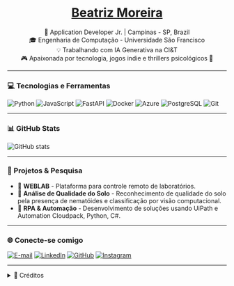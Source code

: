 <h1 align="center">
    <a href="https://elidianaandrade.github.io/">Beatriz Moreira</a>
</h1>

<p align="center">
    🚀 Application Developer Jr. | Campinas - SP, Brazil <br>
    🎓 Engenharia de Computação - Universidade São Francisco <br>
    💡 Trabalhando com IA Generativa na CI&T <br>
    🎮 Apaixonada por tecnologia, jogos indie e thrillers psicológicos 📖
</p>

---

### 💻 Tecnologias e Ferramentas

![Python](https://img.shields.io/badge/-Python-000?style=for-the-badge&logo=python&logoColor=FF00F6)
![JavaScript](https://img.shields.io/badge/-JavaScript-000?style=for-the-badge&logo=javascript&logoColor=FF00F6)
![FastAPI](https://img.shields.io/badge/-FastAPI-000?style=for-the-badge&logo=fastapi&logoColor=FF00F6)
![Docker](https://img.shields.io/badge/-Docker-000?style=for-the-badge&logo=docker&logoColor=FF00F6)
![Azure](https://img.shields.io/badge/-Azure-000?style=for-the-badge&logo=microsoft-azure&logoColor=FF00F6)
![PostgreSQL](https://img.shields.io/badge/-PostgreSQL-000?style=for-the-badge&logo=postgresql&logoColor=FF00F6)
![Git](https://img.shields.io/badge/-Git-000?style=for-the-badge&logo=git&logoColor=FF00F6)

---

### 📊 GitHub Stats

![GitHub stats](https://github-readme-stats-git-masterrstaa-rickstaa.vercel.app/api?username=souzatrixie&hide_title=true&show_icons=true&include_all_commits=false&count_private=true&line_height=25&hide=issues&bg_color=000&title_color=FF00F6&text_color=FFF&border_radius=3&border_color=36123c&icon_color=FF00F6&theme=jolly)

<!--![Most Used Languages](https://github-readme-stats-git-masterrstaa-rickstaa.vercel.app/api/top-langs/?username=souzatrixie&layout=compact&hide=html,css&title_color=FF00F6&bg_color=000&text_color=8B8B8B&border_radius=3&border_color=561760) -->

---

### 🔬 Projetos & Pesquisa

- 📡 **WEBLAB** - Plataforma para controle remoto de laboratórios.
- 🌱 **Análise de Qualidade do Solo** - Reconhecimento de qualidade do solo pela presença de nematóides e classificação por visão computacional.
- 🤖 **RPA & Automação** - Desenvolvimento de soluções usando UiPath e Automation Cloudpack, Python, C#.

---

### 🌐 Conecte-se comigo

[![E-mail](https://img.shields.io/badge/-Email-000?style=for-the-badge&logo=microsoft-outlook&logoColor=FF00F6)](mailto:biamoreirasouza6@gmail.com)
[![LinkedIn](https://img.shields.io/badge/-LinkedIn-000?style=for-the-badge&logo=linkedin&logoColor=FF00F6)](https://www.linkedin.com/in/souzatrixie/)
[![GitHub](https://img.shields.io/badge/-GitHub-000?style=for-the-badge&logo=github&logoColor=FF00F6)](https://github.com/souzatrixie/)
[![Instagram](https://img.shields.io/badge/-Instagram-000?style=for-the-badge&logo=instagram&logoColor=FF00F6)](https://www.instagram.com/be_striz/)

---

<details>
  <summary>📌 Créditos</summary> 
  - Badges por <a href="https://shields.io/">shields.io</a><br>
  - GitHub Stats por <a href="https://github.com/anuraghazra/github-readme-stats">anuraghazra</a><br>
  - Vetor por <a href="https://www.freepik.com/vectors/developer">storyset - www.freepik.com</a> (editado)
</details>
